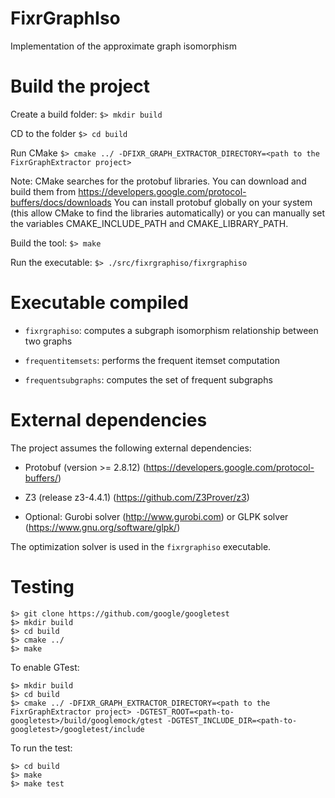 # FixrGraphIso
Implementation of the approximate graph isomorphism


# Build the project
Create a build folder: `$> mkdir build`

CD to the folder `$> cd build`

Run CMake `$> cmake ../ -DFIXR_GRAPH_EXTRACTOR_DIRECTORY=<path to the FixrGraphExtractor project>`

Note: CMake searches for the protobuf libraries. You can download and build them from https://developers.google.com/protocol-buffers/docs/downloads
You can install protobuf globally on your system (this allow CMake to find the libraries automatically) or you can manually set the variables CMAKE_INCLUDE_PATH and CMAKE_LIBRARY_PATH.

Build the tool: `$> make`

Run the executable: `$> ./src/fixrgraphiso/fixrgraphiso `

# Executable compiled

- `fixrgraphiso`: computes a subgraph isomorphism relationship between two graphs

- `frequentitemsets`: performs the frequent itemset computation

- `frequentsubgraphs`: computes the set of frequent subgraphs


# External dependencies
The project assumes the following external dependencies:
- Protobuf (version >= 2.8.12) (https://developers.google.com/protocol-buffers/)

- Z3 (release z3-4.4.1) (https://github.com/Z3Prover/z3)

- Optional: Gurobi solver (http://www.gurobi.com) or GLPK solver (https://www.gnu.org/software/glpk/)

The optimization solver is used in the `fixrgraphiso` executable.


# Testing
```
$> git clone https://github.com/google/googletest
$> mkdir build
$> cd build
$> cmake ../
$> make
```

To enable GTest:
```
$> mkdir build
$> cd build
$> cmake ../ -DFIXR_GRAPH_EXTRACTOR_DIRECTORY=<path to the FixrGraphExtractor project> -DGTEST_ROOT=<path-to-googletest>/build/googlemock/gtest -DGTEST_INCLUDE_DIR=<path-to-googletest>/googletest/include
```

To run the test:
```
$> cd build
$> make 
$> make test
```

